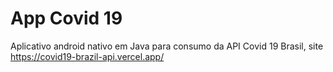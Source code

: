 # App Covid 19
Aplicativo android nativo em Java para consumo da API Covid 19 Brasil, site https://covid19-brazil-api.vercel.app/
